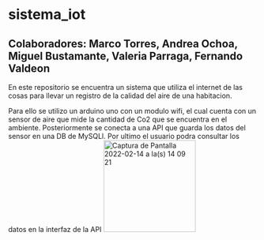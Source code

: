 # sistema_iot
## Colaboradores: Marco Torres, Andrea Ochoa, Miguel Bustamante, Valeria Parraga, Fernando Valdeon

En este repositorio se encuentra un sistema que utiliza el internet de las cosas para llevar un registro de la calidad del aire de una habitacion.

Para ello se utilizo un arduino uno con un modulo wifi, el cual cuenta con un sensor de aire que mide la cantidad de Co2 que se encuentra en el ambiente.
Posteriormente se conecta a una API que guarda los datos del sensor en una DB de MySQLl.
Por ultimo el usuario podra consultar los datos en la interfaz de la API
<img width="186" alt="Captura de Pantalla 2022-02-14 a la(s) 14 09 21" src="https://user-images.githubusercontent.com/57450093/153938658-5a2a528d-2ac8-4835-b28f-41245ef55f40.png">

